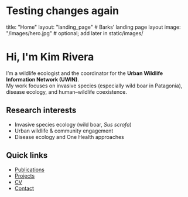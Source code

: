 # Testing changes again
title: "Home"
layout: "landing_page"   # Barks’ landing page layout
image: "/images/hero.jpg" # optional; add later in static/images/


# Hi, I'm Kim Rivera

I’m a wildlife ecologist and the coordinator for the **Urban Wildlife Information Network (UWIN)**.  
My work focuses on invasive species (especially wild boar in Patagonia), disease ecology, and human–wildlife coexistence.

## Research interests
- Invasive species ecology (wild boar, *Sus scrofa*)
- Urban wildlife & community engagement
- Disease ecology and One Health approaches

## Quick links
- [Publications](/publications/)
- [Projects](/projects/)
- [CV](/cv/)
- [Contact](mailto:kimrivera@example.com)
